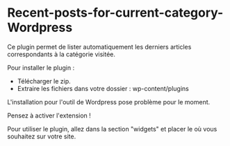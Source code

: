 # Recent-posts-for-current-category-Wordpress

Ce plugin permet de lister automatiquement les derniers articles correspondants à la catégorie visitée.

Pour installer le plugin :

- Télécharger le zip.
- Extraire les fichiers dans votre dossier : wp-content/plugins

L'installation pour l'outil de Wordpress pose problème pour le moment.

Pensez à activer l'extension !

Pour utiliser le plugin, allez dans la section "widgets" et placer le où vous souhaitez sur votre site.

